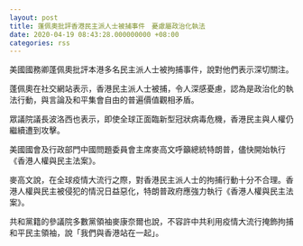```yaml
---
layout: post
title: 蓬佩奧批評香港民主派人士被捕事件　憂慮屬政治化執法
date: 2020-04-19 08:43:28.000000000 +08:00
categories: rss
---
```


美國國務卿蓬佩奧批評本港多名民主派人士被拘捕事件，說對他們表示深切關注。

蓬佩奧在社交網站表示，香港民主派人士被捕，令人深感憂慮，認為是政治化的執法行動，與言論及和平集會自由的普遍價值觀相矛盾。

眾議院議長波洛西也表示，即使全球正面臨新型冠狀病毒危機，香港民主與人權仍繼續遭到攻擊。

美國國會及行政部門中國問題委員會主席麥高文呼籲總統特朗普，儘快開始執行《香港人權與民主法案》。

麥高文說，在全球疫情大流行之際，對香港民主派人士的拘捕行動十分不合理。香港人權與民主被侵犯的情況日益惡化，特朗普政府應強力執行《香港人權與民主法案》。

共和黨籍的參議院多數黨領袖麥康奈爾也說，不容許中共利用疫情大流行掩飾拘捕和平民主領袖，說「我們與香港站在一起」。
